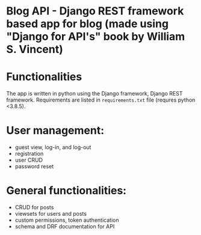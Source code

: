 # Blog API - Django REST framework based app for blog (made using "Django for API's" book by William S. Vincent)


# Functionalities
The app is written in python using the Django framework, Django REST framework. 
Requirements are listed in `requirements.txt` file (requres python <3.8.5).

# User management:
- guest view, log-in, and log-out
- registration
- user CRUD
- password reset

# General functionalities:
- CRUD for posts
- viewsets for users and posts
- custom permissions, token authentication
- schema and DRF documentation for API

